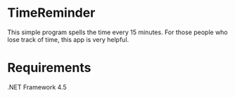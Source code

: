 # TimeReminder

This simple program spells the time every 15 minutes. For those people who lose track of time, this app is very helpful.

# Requirements
.NET Framework 4.5
